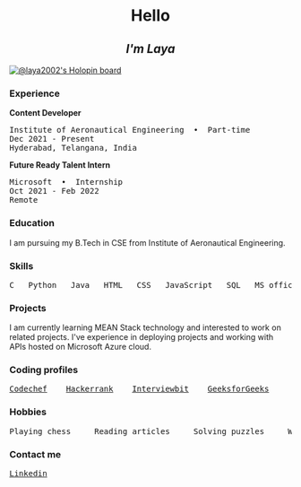 <p>
<h1 align="center">Hello</h1>
<h2 align="center"><em>I'm Laya</em></h2>
</p> 

[![@laya2002's Holopin board](https://holopin.me/laya2002)](https://holopin.io/@laya2002) 

<h3>Experience</h3>
<b>Content Developer</b>
<pre>
Institute of Aeronautical Engineering  •  Part-time
Dec 2021 - Present
Hyderabad, Telangana, India
</pre>
<b>Future Ready Talent Intern</b>
<pre>
Microsoft  •  Internship
Oct 2021 - Feb 2022
Remote
</pre>
<h3>Education</h3>
<p>
I am pursuing my B.Tech in CSE from Institute of Aeronautical Engineering. 
</p>
<h3>Skills</h3>
<pre>C   Python   Java   HTML   CSS   JavaScript   SQL   MS office   OOP   DS   Algo   Problem solving   Microsoft Azure</pre>
<h3>Projects</h3>
<p>
I am currently learning MEAN Stack technology and interested to work on related projects. I've experience in deploying projects and working with APIs hosted on Microsoft Azure cloud.</p>
<h3>Coding profiles</h3>
<pre>
<a href="https://www.codechef.com/users/laya_2002" target="_blank">Codechef</a>    <a href="https://www.hackerrank.com/laya2002" target="_blank">Hackerrank</a>    <a href="https://www.interviewbit.com/profile/laya_2002" target="_blank">Interviewbit</a>    <a href="https://auth.geeksforgeeks.org/user/madavaramlaya/profile" target="_blank">GeeksforGeeks</a>
</pre>
<h3>Hobbies</h3>
<pre>
Playing chess     Reading articles     Solving puzzles     Watching movies
</pre>
<h3>Contact me</h3>
<pre>
<a href="https://www.linkedin.com/in/laya-2002" target="_blank">Linkedin</a>
</pre>
